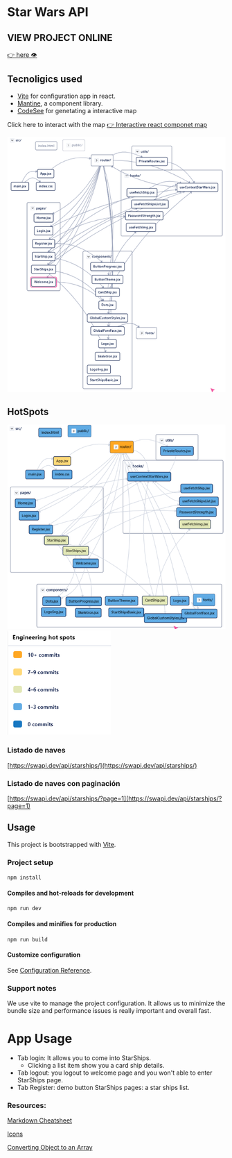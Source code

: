 # Star Wars API 

## VIEW PROJECT ONLINE
[👉 here 👁 ](https://star-wars-api-alpha.vercel.app/)
## Tecnoligics used
- [Vite](https://vitejs.dev/guide/#scaffolding-your-first-vite-project) for configuration app in react.
- [Mantine](https://mantine.dev/), a component library.
- [CodeSee](https://www.codesee.io/) for genetating a interactive map

Click here to interact with the map 
[👉 Interactive react componet map](https://app.codesee.io/maps/public/5ca04960-f949-11ec-923f-f997deaff59f)

![snapshot](public/map.png)

## HotSpots
![map hotspots](public/map_hotspots.png)
![map](public/description_label.png)



### Listado de naves

[https://swapi.dev/api/starships/](https://swapi.dev/api/starships/)

### Listado de naves con paginación

[https://swapi.dev/api/starships/?page=1](https://swapi.dev/api/starships/?page=1)


## Usage

This project is bootstrapped with [Vite](https://vitejs.dev/).

### Project setup
```
npm install
```

#### Compiles and hot-reloads for development
```
npm run dev
```

#### Compiles and minifies for production
```
npm run build
```

#### Customize configuration
See [Configuration Reference](https://vitejs.dev/guide/).


### Support notes
We use vite to manage the project configuration.
It allows us to minimize the bundle size and performance issues is really important and overall fast.


# App Usage
- Tab login: It allows you to come into StarShips.
    - Clicking a list item show you a card ship details.
- Tab logout: you logout to welcome page and you won't able to enter StarShips page.
- Tab Register: demo button
StarShips pages: a star ships list. 





### Resources:
[Markdown Cheatsheet](https://github.com/adam-p/markdown-here/wiki/Markdown-Cheatsheet)

[Icons](https://tabler-icons-react.vercel.app/)

[Converting Object to an Array](https://www.samanthaming.com/tidbits/76-converting-object-to-array/)